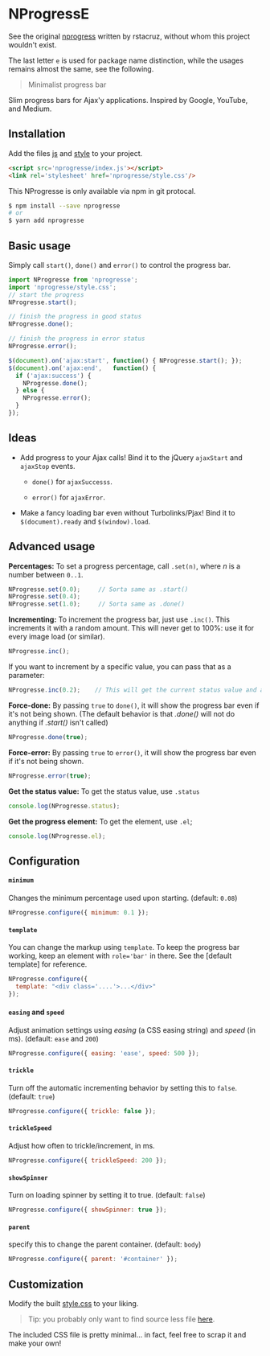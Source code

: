 NProgressE
=========

See the original [nprogress](https://github.com/rstacruz/nprogress) written by rstacruz, without whom this project wouldn't exist.

The last letter `e` is used for package name distinction, while the usages remains almost the same, see the following.

> Minimalist progress bar

Slim progress bars for Ajax'y applications. Inspired by Google, YouTube, and
Medium.

Installation
------------

Add the files [js](./index.js) and [style](./style.css) to your project.

```html
<script src='nprogresse/index.js'></script>
<link rel='stylesheet' href='nprogresse/style.css'/>
```

This NProgresse is only available via npm in git protocal.

~~~ bash
$ npm install --save nprogresse
# or
$ yarn add nprogresse
~~~

Basic usage
-----------

Simply call `start()`, `done()` and `error()` to control the progress bar.

~~~ js
import NProgresse from 'nprogresse';
import 'nprogresse/style.css';
// start the progress
NProgresse.start();

// finish the progress in good status
NProgresse.done();

// finish the progress in error status
NProgresse.error();
~~~

~~~ js
$(document).on('ajax:start', function() { NProgresse.start(); });
$(document).on('ajax:end',   function() {
  if ('ajax:success') {
    NProgresse.done();
  } else {
    NProgresse.error();
  }
});
~~~

Ideas
-----

* Add progress to your Ajax calls! Bind it to the jQuery `ajaxStart` and `ajaxStop` events.

  - `done()` for `ajaxSuccesss`.

  - `error()` for `ajaxError`.

* Make a fancy loading bar even without Turbolinks/Pjax! Bind it to `$(document).ready` and `$(window).load`.

Advanced usage
--------------

__Percentages:__ To set a progress percentage, call `.set(n)`, where *n* is a
number between `0..1`.

~~~ js
NProgresse.set(0.0);     // Sorta same as .start()
NProgresse.set(0.4);
NProgresse.set(1.0);     // Sorta same as .done()
~~~

__Incrementing:__ To increment the progress bar, just use `.inc()`. This
increments it with a random amount. This will never get to 100%: use it for
every image load (or similar).

~~~ js
NProgresse.inc();
~~~

If you want to increment by a specific value, you can pass that as a parameter:

~~~ js
NProgresse.inc(0.2);    // This will get the current status value and adds 0.2 until status is 0.994
~~~

__Force-done:__ By passing `true` to `done()`, it will show the progress bar
even if it's not being shown. (The default behavior is that *.done()* will not
    do anything if *.start()* isn't called)

~~~ js
NProgresse.done(true);
~~~

__Force-error:__ By passing `true` to `error()`, it will show the progress bar
even if it's not being shown.

~~~ js
NProgresse.error(true);
~~~

__Get the status value:__ To get the status value, use `.status`

~~~ js
console.log(NProgresse.status);
~~~

__Get the progress element:__ To get the element, use `.el`;

~~~ js
console.log(NProgresse.el);
~~~

Configuration
-------------

#### `minimum`
Changes the minimum percentage used upon starting. (default: `0.08`)

~~~ js
NProgresse.configure({ minimum: 0.1 });
~~~

#### `template`
You can change the markup using `template`. To keep the progress
bar working, keep an element with `role='bar'` in there. See the [default template]
for reference.

~~~ js
NProgresse.configure({
  template: "<div class='....'>...</div>"
});
~~~

#### `easing` and `speed`
Adjust animation settings using *easing* (a CSS easing string)
and *speed* (in ms). (default: `ease` and `200`)

~~~ js
NProgresse.configure({ easing: 'ease', speed: 500 });
~~~

#### `trickle`
Turn off the automatic incrementing behavior by setting this to `false`. (default: `true`)

~~~ js
NProgresse.configure({ trickle: false });
~~~

#### `trickleSpeed`
Adjust how often to trickle/increment, in ms.

~~~ js
NProgresse.configure({ trickleSpeed: 200 });
~~~

#### `showSpinner`
Turn on loading spinner by setting it to true. (default: `false`)

~~~ js
NProgresse.configure({ showSpinner: true });
~~~

#### `parent`
specify this to change the parent container. (default: `body`)

~~~ js
NProgresse.configure({ parent: '#container' });
~~~

Customization
-------------

Modify the built [style.css](./style.css) to your liking.

> Tip: you probably only want to find source less file [here](./src/style.less).

The included CSS file is pretty minimal... in fact, feel free to scrap it and
make your own!
